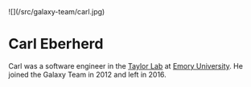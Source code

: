 <div class='right'>![](/src/galaxy-team/carl.jpg)</div>

# Carl Eberherd

Carl was a software engineer in the [Taylor Lab](http://bx.mathcs.emory.edu/) at [Emory University](http://emory.edu/). He joined the Galaxy Team in 2012 and left in 2016.
